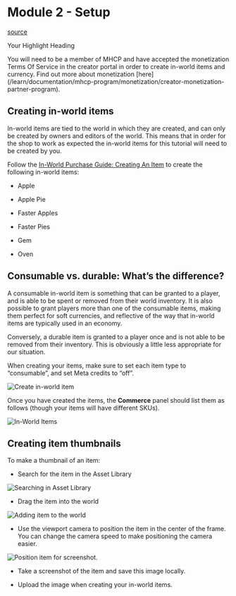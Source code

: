# Module 2 - Setup

[source](https://developers.meta.com/horizon-worlds/learn/documentation/tutorial-worlds/economy-world-tutorial/module-2-setup)

Your Highlight Heading

You will need to be a member of MHCP and have accepted the monetization Terms Of Service in the creator portal in order to create in-world items and currency. Find out more about monetization \[here\](/learn/documentation/mhcp-program/monetization/creator-monetization-partner-program).

## Creating in-world items

In-world items are tied to the world in which they are created, and can only be created by owners and editors of the world. This means that in order for the shop to work as expected the in-world items for this tutorial will need to be created by you.

Follow the [In-World Purchase Guide: Creating An Item](/horizon-worlds/learn/documentation/mhcp-program/monetization/meta-horizon-worlds-inworld-purchase-guide#creating-an-item) to create the following in-world items:

*   Apple

*   Apple Pie

*   Faster Apples

*   Faster Pies

*   Gem

*   Oven

## Consumable vs. durable: What’s the difference?

A consumable in-world item is something that can be granted to a player, and is able to be spent or removed from their world inventory. It is also possible to grant players more than one of the consumable items, making them perfect for soft currencies, and reflective of the way that in-world items are typically used in an economy.

Conversely, a durable item is granted to a player once and is not able to be removed from their inventory. This is obviously a little less appropriate for our situation.

When creating your items, make sure to set each item type to “consumable”, and set Meta credits to “off”.

![Create in-world item](https://scontent.flba1-1.fna.fbcdn.net/v/t39.2365-6/496298898_715823360955618_2823011568742079658_n.jpg?_nc_cat=100&ccb=1-7&_nc_sid=e280be&_nc_ohc=K2pv-6Ngv04Q7kNvwGJIqvV&_nc_oc=AdnSL1-ZiWT7l58uQ2fO6NPoyRbxUsUKgv41JOzIHNN-oz2jUG1I3uG1JC5ssRe33hk&_nc_zt=14&_nc_ht=scontent.flba1-1.fna&_nc_gid=s3WosoZ2wzEWFr0sG29h9A&oh=00_AfQ84FxBTuVNNaxjFDpNMjv7dFokAiF5TH37texatRJ30w&oe=689B947A)

Once you have created the items, the **Commerce** panel should list them as follows (though your items will have different SKUs).

![In-World Items](https://scontent.flba1-1.fna.fbcdn.net/v/t39.2365-6/496451051_715823367622284_7930578693402803036_n.jpg?_nc_cat=110&ccb=1-7&_nc_sid=e280be&_nc_ohc=cOxZ2WH10pwQ7kNvwF8-Mxe&_nc_oc=AdnFQFX1GOy-9U13twx-XV88Ri-k1zV_Ds32U2VMkadP2XOWaVRwkcp2ojjeJjfZyyk&_nc_zt=14&_nc_ht=scontent.flba1-1.fna&_nc_gid=s3WosoZ2wzEWFr0sG29h9A&oh=00_AfRhf3qNG-dDl5ThP4lIe-UuE0hP32BOnC5XeADzw_keNQ&oe=689BC2C3)

## Creating item thumbnails

To make a thumbnail of an item:

*   Search for the item in the Asset Library

![Searching in Asset Library](https://scontent.flba1-1.fna.fbcdn.net/v/t39.2365-6/495856020_715823340955620_8916012531973530236_n.jpg?_nc_cat=104&ccb=1-7&_nc_sid=e280be&_nc_ohc=sc7o1eLOo_oQ7kNvwHeLA9A&_nc_oc=Adk91tqpXDf0yrFMHOigyfSpkNs96EkWfdGotwJHhF0RrjcQEkNk8QNZwY4UZgv0hDU&_nc_zt=14&_nc_ht=scontent.flba1-1.fna&_nc_gid=s3WosoZ2wzEWFr0sG29h9A&oh=00_AfQiGL1HjWUOc7hi9WXm3WzA2ZSLSiZSp4lXqRVlTgA0SQ&oe=689B9ABF)

*   Drag the item into the world

![Adding item to the world](https://scontent.flba1-1.fna.fbcdn.net/v/t39.2365-6/495642915_715823357622285_4364066521515444121_n.jpg?_nc_cat=107&ccb=1-7&_nc_sid=e280be&_nc_ohc=YlfiFESvRhQQ7kNvwEbfTJl&_nc_oc=AdkM3Y5l97Je3Tojb8PC81udIrM8H-SCMbE3W2Z6zZxUNC8KTsBqLA0nWIwGFaP3cz4&_nc_zt=14&_nc_ht=scontent.flba1-1.fna&_nc_gid=s3WosoZ2wzEWFr0sG29h9A&oh=00_AfTXJiV1B8wvjUvLTRiYw-25BJvEXh1lsBO1Y0XDbQQPew&oe=689BA1B0)

*   Use the viewport camera to position the item in the center of the frame. You can change the camera speed to make positioning the camera easier.

![Position item for screenshot.](https://scontent.flba1-1.fna.fbcdn.net/v/t39.2365-6/495565573_715823354288952_916724117500536518_n.jpg?_nc_cat=108&ccb=1-7&_nc_sid=e280be&_nc_ohc=94DD6idkMXUQ7kNvwG1RZRc&_nc_oc=Adl77Pe0bw_SWwqC8p9hDCwN6YjFxNyzELbiekOk4yjA9_TdC4bsksGuQwx_nWw5FPY&_nc_zt=14&_nc_ht=scontent.flba1-1.fna&_nc_gid=s3WosoZ2wzEWFr0sG29h9A&oh=00_AfQCDe202d-PMzDLXeXGuuJb-biX72ncC1Tb5AdVDNtvFg&oe=689B9F8B)

*   Take a screenshot of the item and save this image locally.

*   Upload the image when creating your in-world items.

 

 

 

 

 

 

 

 

 

 

 

 

 

 

 

 

 

 

 

 

 

 

 

 

 

 

 

 

 

 

 

 

 

 

 

 

 

 

 

 

 

 

 

 

 

 

 

 